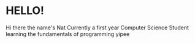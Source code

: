 <h1>HELLO!</h1>

Hi there the name's Nat
Currently a first year Computer Science Student learning the fundamentals of programming yipee
